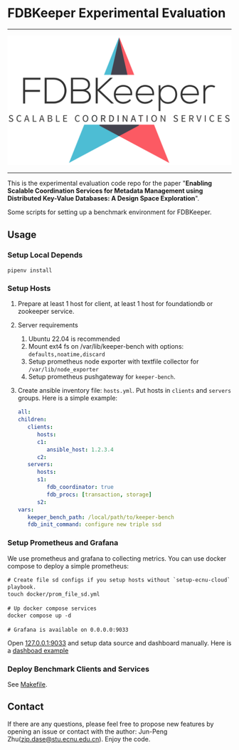 # FDBKeeper Experimental Evaluation

---

![FDBKeeper Logo](https://github.com/DASE-iDDS/FDBKeeper-Evaluation/blob/main/logo.png)

---


This is the experimental evaluation code repo for the paper "**Enabling Scalable Coordination Services for Metadata Management using Distributed Key-Value Databases: A Design Space Exploration**".

Some scripts for setting up a benchmark environment for FDBKeeper.

## Usage

### Setup Local Depends

```
pipenv install
```

### Setup Hosts

1. Prepare at least 1 host for client, at least 1 host for foundationdb or zookeeper service.
2. Server requirements
   1. Ubuntu 22.04 is recommended
   2. Mount ext4 fs on /var/lib/keeper-bench with options: `defaults,noatime,discard`
   3. Setup prometheus node exporter with textfile collector for `/var/lib/node_exporter`
   3. Setup prometheus pushgateway for `keeper-bench`.
3. Create ansible inventory file: `hosts.yml`. Put hosts in `clients` and `servers` groups. Here is a simple example:

   ``` yaml
   all:
   children:
      clients:
         hosts:
         c1:
            ansible_host: 1.2.3.4
         c2:
      servers:
         hosts:
         s1:
            fdb_coordinator: true
            fdb_procs: [transaction, storage]
         s2:
   vars:
      keeper_bench_path: /local/path/to/keeper-bench
      fdb_init_command: configure new triple ssd
   ```

### Setup Prometheus and Grafana

We use prometheus and grafana to collecting metrics.
You can use docker compose to deploy a simple prometheus:

```
# Create file sd configs if you setup hosts without `setup-ecnu-cloud` playbook.
touch docker/prom_file_sd.yml

# Up docker compose services
docker compose up -d

# Grafana is available on 0.0.0.0:9033
```

Open [127.0.0.1:9033](http://127.0.0.1:9033) and setup data source and dashboard manually.
Here is a [dashboad example](./dashboard-example.json)

### Deploy Benchmark Clients and Services

See [Makefile](./Makefile).

## Contact

If there are any questions, please feel free to propose new features by opening an issue or contact with the author: Jun-Peng Zhu(zjp.dase@stu.ecnu.edu.cn). Enjoy the code.
